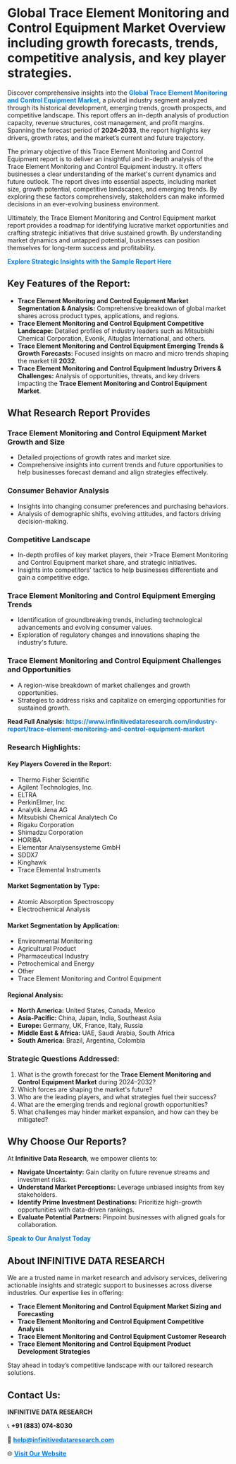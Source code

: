 <h1>Global Trace Element Monitoring and Control Equipment Market Overview including growth forecasts, trends, competitive analysis, and key player strategies.</h1>
<p>
Discover comprehensive insights into the 
<a href="https://www.infinitivedataresearch.com/industry-report/trace-element-monitoring-and-control-equipment-market" rel="dofollow" style="color: #007BFF; text-decoration: none;"><strong>Global Trace Element Monitoring and Control Equipment Market</strong></a>, a pivotal industry segment analyzed through its historical development, emerging trends, growth prospects, and competitive landscape. This report offers an in-depth analysis of production capacity, revenue structures, cost management, and profit margins. Spanning the forecast period of <strong>2024–2033</strong>, the report highlights key drivers, growth rates, and the market’s current and future trajectory.
</p>
<p>
The primary objective of this Trace Element Monitoring and Control Equipment report is to deliver an insightful and in-depth analysis of the Trace Element Monitoring and Control Equipment industry. It offers businesses a clear understanding of the market's current dynamics and future outlook. The report dives into essential aspects, including market size, growth potential, competitive landscapes, and emerging trends. By exploring these factors comprehensively, stakeholders can make informed decisions in an ever-evolving business environment.
</p>
<p>
Ultimately, the Trace Element Monitoring and Control Equipment market report provides a roadmap for identifying lucrative market opportunities and crafting strategic initiatives that drive sustained growth. By understanding market dynamics and untapped potential, businesses can position themselves for long-term success and profitability.
</p>
<p>
<a href="https://www.infinitivedataresearch.com/request-sample/reportId=102677" style="color: #007BFF; text-decoration: none;"><strong>Explore Strategic Insights with the Sample Report Here</strong></a>
</p>

<h2>Key Features of the Report:</h2>
<ul>
<li><strong>Trace Element Monitoring and Control Equipment Market Segmentation & Analysis:</strong> Comprehensive breakdown of global market shares across product types, applications, and regions.</li>
<li><strong>Trace Element Monitoring and Control Equipment Competitive Landscape:</strong> Detailed profiles of industry leaders such as Mitsubishi Chemical Corporation, Evonik, Altuglas International, and others.</li>
<li><strong>Trace Element Monitoring and Control Equipment Emerging Trends & Growth Forecasts:</strong> Focused insights on macro and micro trends shaping the market till <strong>2032</strong>.</li>
<li><strong>Trace Element Monitoring and Control Equipment Industry Drivers & Challenges:</strong> Analysis of opportunities, threats, and key drivers impacting the <strong>Trace Element Monitoring and Control Equipment Market</strong>.</li>
</ul>

<h2>What Research Report Provides</h2>
<h3>Trace Element Monitoring and Control Equipment Market Growth and Size</h3>
<ul>
<li>Detailed projections of growth rates and market size.</li>
<li>Comprehensive insights into current trends and future opportunities to help businesses forecast demand and align strategies effectively.</li>
</ul>

<h3>Consumer Behavior Analysis</h3>
<ul>
<li>Insights into changing consumer preferences and purchasing behaviors.</li>
<li>Analysis of demographic shifts, evolving attitudes, and factors driving decision-making.</li>
</ul>

<h3>Competitive Landscape</h3>
<ul>
<li>In-depth profiles of key market players, their >Trace Element Monitoring and Control Equipment market share, and strategic initiatives.</li>
<li>Insights into competitors' tactics to help businesses differentiate and gain a competitive edge.</li>
</ul>

<h3>Trace Element Monitoring and Control Equipment Emerging Trends</h3>
<ul>
<li>Identification of groundbreaking trends, including technological advancements and evolving consumer values.</li>
<li>Exploration of regulatory changes and innovations shaping the industry's future.</li>
</ul>

<h3>Trace Element Monitoring and Control Equipment Challenges and Opportunities</h3>
<ul>
<li>A region-wise breakdown of market challenges and growth opportunities.</li>
<li>Strategies to address risks and capitalize on emerging opportunities for sustained growth.</li>
</ul>
<p><strong>Read Full Analysis:</strong> <a href="https://www.infinitivedataresearch.com/industry-report/trace-element-monitoring-and-control-equipment-market" rel="dofollow" style="color: #007BFF; text-decoration: none;"><strong>https://www.infinitivedataresearch.com/industry-report/trace-element-monitoring-and-control-equipment-market</strong></a></p>
<h3>Research Highlights:</h3>
<h4>Key Players Covered in the Report:</h4>
<ul><li>Thermo Fisher Scientific</li><li>Agilent Technologies, Inc.</li><li>ELTRA</li><li>PerkinElmer, Inc</li><li>Analytik Jena AG</li><li>Mitsubishi Chemical Analytech Co</li><li>Rigaku Corporation</li><li>Shimadzu Corporation</li><li>HORIBA</li><li>Elementar Analysensysteme GmbH</li><li>SDDX7</li><li>Kinghawk</li><li>Trace Elemental Instruments</li></ul>
<h4>Market Segmentation by Type:</h4>
<ul><li>Atomic Absorption Spectroscopy</li><li>Electrochemical Analysis</li></ul>
<h4>Market Segmentation by Application:</h4>
<ul><li>Environmental Monitoring</li><li>Agricultural Product</li><li>Pharmaceutical Industry</li><li>Petrochemical and Energy</li><li>Other</li><li>Trace Element Monitoring and Control Equipment</li></ul>

<h4>Regional Analysis:</h4>
<ul>
<li><strong>North America:</strong> United States, Canada, Mexico</li>
<li><strong>Asia-Pacific:</strong> China, Japan, India, Southeast Asia</li>
<li><strong>Europe:</strong> Germany, UK, France, Italy, Russia</li>
<li><strong>Middle East & Africa:</strong> UAE, Saudi Arabia, South Africa</li>
<li><strong>South America:</strong> Brazil, Argentina, Colombia</li>
</ul>

<h3>Strategic Questions Addressed:</h3>
<ol>
<li>What is the growth forecast for the <strong>Trace Element Monitoring and Control Equipment Market</strong> during 2024–2032?</li>
<li>Which forces are shaping the market's future?</li>
<li>Who are the leading players, and what strategies fuel their success?</li>
<li>What are the emerging trends and regional growth opportunities?</li>
<li>What challenges may hinder market expansion, and how can they be mitigated?</li>
</ol>

<h2>Why Choose Our Reports?</h2>
<p>At <strong>Infinitive Data Research</strong>, we empower clients to:</p>
<ul>
<li><strong>Navigate Uncertainty:</strong> Gain clarity on future revenue streams and investment risks.</li>
<li><strong>Understand Market Perceptions:</strong> Leverage unbiased insights from key stakeholders.</li>
<li><strong>Identify Prime Investment Destinations:</strong> Prioritize high-growth opportunities with data-driven rankings.</li>
<li><strong>Evaluate Potential Partners:</strong> Pinpoint businesses with aligned goals for collaboration.</li>
</ul>
<p><a href="https://www.infinitivedataresearch.com/industry-report/trace-element-monitoring-and-control-equipment-market" rel="dofollow" style="color: #007BFF; text-decoration: none;"><strong>Speak to Our Analyst Today</strong></a></p>

<h2>About INFINITIVE DATA RESEARCH</h2>
<p>We are a trusted name in market research and advisory services, delivering actionable insights and strategic support to businesses across diverse industries. Our expertise lies in offering:</p>
<ul>
<li><strong>Trace Element Monitoring and Control Equipment Market Sizing and Forecasting</strong></li>
<li><strong>Trace Element Monitoring and Control Equipment Competitive Analysis</strong></li>
<li><strong>Trace Element Monitoring and Control Equipment Customer Research</strong></li>
<li><strong>Trace Element Monitoring and Control Equipment Product Development Strategies</strong></li>
</ul>
<p>Stay ahead in today’s competitive landscape with our tailored research solutions.</p>

<h2>Contact Us:</h2>
<p><strong>INFINITIVE DATA RESEARCH</strong></p>
<p>📞 <strong>+91 (883) 074-8030</strong></p>
<p>📧 <strong><a href="mailto:help@infinitivedataresearch.com" style="color: #007BFF;">help@infinitivedataresearch.com</a></strong></p>
<p>🌐 <strong><a href="https://www.infinitivedataresearch.com" rel="dofollow" style="color: #007BFF;">Visit Our Website</a></strong></p>